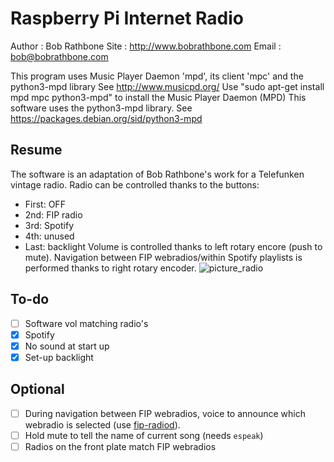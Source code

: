 # Raspberry Pi Internet Radio

Author : Bob Rathbone
Site   : http://www.bobrathbone.com
Email  : bob@bobrathbone.com

This program uses  Music Player Daemon 'mpd', its client 'mpc' and the python3-mpd library
See http://www.musicpd.org/
Use "sudo apt-get install mpd mpc python3-mpd" to install the Music Player Daemon (MPD)
This software uses the python3-mpd library. See https://packages.debian.org/sid/python3-mpd

## Resume

The software is an adaptation of Bob Rathbone's work for a Telefunken vintage radio.
Radio can be controlled thanks to the buttons:
- First: OFF
- 2nd: FIP radio
- 3rd: Spotify
- 4th: unused
- Last: backlight
Volume is controlled thanks to left rotary encore (push to mute).
Navigation between FIP webradios/within Spotify playlists is performed thanks to right rotary encoder.
![picture_radio](images/pic_radio.jpg) 


## To-do
- [ ] Software vol matching radio's
- [x] Spotify
- [x] No sound at start up
- [x] Set-up backlight

## Optional
- [ ] During navigation between FIP webradios, voice to announce which webradio is selected (use [fip-radiod](https://github.com/AdrienPlacais/fip_radiod)).
- [ ] Hold mute to tell the name of current song (needs `espeak`)
- [ ] Radios on the front plate match FIP webradios
